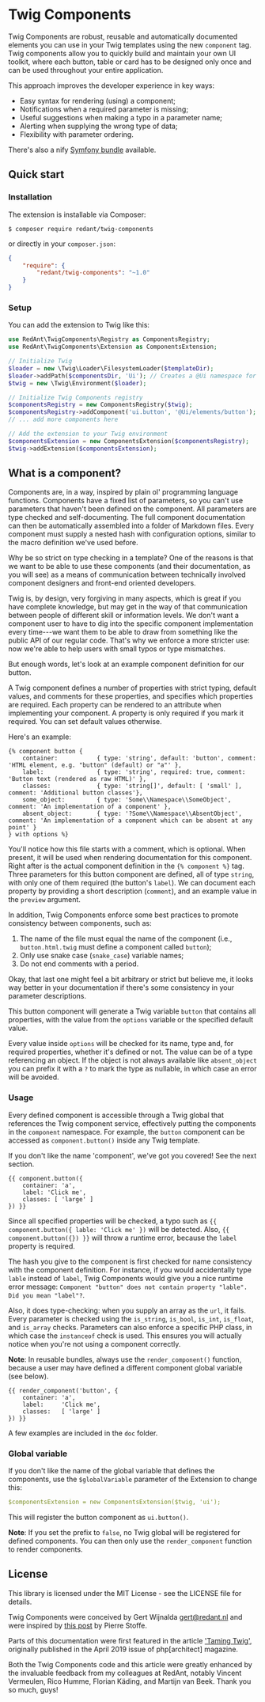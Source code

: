 # Twig Components

Twig Components are robust, reusable and automatically documented elements you can
use in your Twig templates using the new `component` tag. Twig components allow you
to quickly build and maintain your own UI toolkit, where each button, table or card
has to be designed only once and can be used throughout your entire application.

This approach improves the developer experience in key ways:

* Easy syntax for rendering (using) a component;
* Notifications when a required parameter is missing;
* Useful suggestions when making a typo in a parameter name;
* Alerting when supplying the wrong type of data;
* Flexibility with parameter ordering.

There's also a nify [Symfony bundle](https://github.com/redantnl/twig-components-bundle) available.

## Quick start

### Installation

The extension is installable via Composer:

```console
$ composer require redant/twig-components
```

or directly in your `composer.json`:

```json
{
    "require": {
        "redant/twig-components": "~1.0"
    }
}
```

### Setup

You can add the extension to Twig like this:

```php
use RedAnt\TwigComponents\Registry as ComponentsRegistry;
use RedAnt\TwigComponents\Extension as ComponentsExtension;

// Initialize Twig
$loader = new \Twig\Loader\FilesystemLoader($templateDir);
$loader->addPath($componentsDir, 'Ui'); // Creates a @Ui namespace for the specified dir
$twig = new \Twig\Environment($loader);

// Initialize Twig Components registry
$componentsRegistry = new ComponentsRegistry($twig);
$componentsRegistry->addComponent('ui.button', '@Ui/elements/button');
// ... add more components here

// Add the extension to your Twig environment
$componentsExtension = new ComponentsExtension($componentsRegistry);
$twig->addExtension($componentsExtension);
```

## What is a component?

Components are, in a way, inspired by plain ol' programming language functions.
Components have a fixed list of parameters, so you can't use parameters that haven't
been defined on the component. All parameters are type checked and self-documenting.
The full component documentation can then be automatically assembled into a folder of
Markdown files. Every component must supply a nested hash with configuration options,
similar to the macro definition we've used before.

Why be so strict on type checking in a template? One of the reasons is that we want to
be able to use these components (and their documentation, as you will see) as a means
of communication between technically involved component designers and front-end
oriented developers.

Twig is, by design, very forgiving in many aspects, which is great if you have
complete knowledge, but may get in the way of that communication between people of
different skill or information levels. We don't want a component user to have to dig
into the specific component implementation every time---we want them to be able to
draw from something like the public API of our regular code. That's why we enforce
a more stricter use: now we're able to help users with small typos or type mismatches.

But enough words, let's look at an example component definition for our button.

A Twig component defines a number of properties with strict typing, default values,
and comments for these properties, and specifies which properties are required.
Each property can be rendered to an attribute when implementing your component.
A property is only required if you mark it required. You can set default values otherwise. 

Here's an example:

```twig
{% component button {
    container:           { type: 'string', default: 'button', comment: 'HTML element, e.g. "button" (default) or "a"' },
    label:               { type: 'string', required: true, comment: 'Button text (rendered as raw HTML)' },
    classes:             { type: 'string[]', default: [ 'small' ], comment: 'Additional button classes'},
    some_object:         { type: 'Some\\Namespace\\SomeObject', comment: 'An implementation of a component' },
    absent_object:       { type: '?Some\\Namespace\\AbsentObject', comment: 'An implementation of a component which can be absent at any point' }
} with options %}
```

You'll notice how this file starts with a comment, which is optional. When present,
it will be used when rendering documentation for this component. Right after is the
actual component definition in the `{% component %}` tag. Three parameters for this
button component are defined, all of type `string`, with only one of them required
(the button's `label`). We can document each property by providing a short
description (`comment`), and an example value in the `preview` argument.

In addition, Twig Components enforce some best practices to promote consistency
between components, such as:
1. The name of the file must equal the name of the component (i.e.,
`button.html.twig` must define a component called `button`);
2. Only use snake case (`snake_case`) variable names;
3. Do not end comments with a period.

Okay, that last one might feel a bit arbitrary or strict but believe me, it looks
way better in your documentation if there's some consistency in your parameter descriptions.

This button component will generate a Twig variable `button` that contains all properties,
with the value from the `options` variable or the specified default value.

Every value inside `options` will be checked for its name, type and,
for required properties, whether it's defined or not.
The value can be of a type referencing an object. If the object is not always available
like `absent_object` you can prefix it with a `?` to mark the type as nullable, 
in which case an error will be avoided.

### Usage

Every defined component is accessible through a Twig global that references the
Twig component service, effectively putting the components in the `component`
namespace. For example, the `button` component can be accessed as `component.button()`
inside any Twig template.

If you don't like the name 'component', we've got you covered! See the next section.

```twig
{{ component.button({
    container: 'a',
    label: 'Click me',
    classes: [ 'large' ]
}) }}
```

Since all specified properties will be checked, a typo such as
`{{ component.button({ lable: 'Click me' })` will be detected.
Also, `{{ component.button({}) }}` will throw a runtime error, because the
`label` property is required.

The hash you give to the component is first checked for name consistency with
the component definition. For instance, if you would accidentally type `lable`
instead of `label`, Twig Components would give you a nice runtime error message:
`Component "button" does not contain property "lable". Did you mean "label"?`. 

Also, it does type-checking: when you supply an array as the `url`, it fails.
Every parameter is checked using the `is_string`, `is_bool`, `is_int`, `is_float`,
and `is_array` checks. Parameters can also enforce a specific PHP class, in
which case the `instanceof` check is used. This ensures you will actually
notice when you're not using a component correctly.

**Note**: In reusable bundles, always use the `render_component()` function,
because a user may have defined a different component global variable (see below).

```twig
{{ render_component('button', {
    container: 'a',
    label:     'Click me',
    classes:   [ 'large' ]
}) }}
```

A few examples are included in the `doc` folder.

### Global variable

If you don't like the name of the global variable that defines the components,
use the `$globalVariable` parameter of the Extension to change this:

```yaml
$componentsExtension = new ComponentsExtension($twig, 'ui');
```

This will register the button component as `ui.button()`.

**Note**: If you set the prefix to `false`, no Twig global will be registered for
defined components. You can then only use the `render_component` function to render
components.

## License

This library is licensed under the MIT License - see the LICENSE file for details.

Twig Components were conceived by Gert Wijnalda <gert@redant.nl> and were inspired
by [this post](https://voices.basedesign.com/dry-templating-with-twig-and-craft-cms-543292d114aa)
by Pierre Stoffe.

Parts of this documentation were first featured in the article
['Taming Twig'](https://www.phparch.com/article/taming-twig-crafting-high-quality-dry-templates/),
originally published in the April 2019 issue of php[architect] magazine.

Both the Twig Components code and this article were greatly enhanced by the invaluable
feedback from my colleagues at RedAnt, notably Vincent Vermeulen, Rico Humme,
Florian Käding, and Martijn van Beek. Thank you so much, guys!